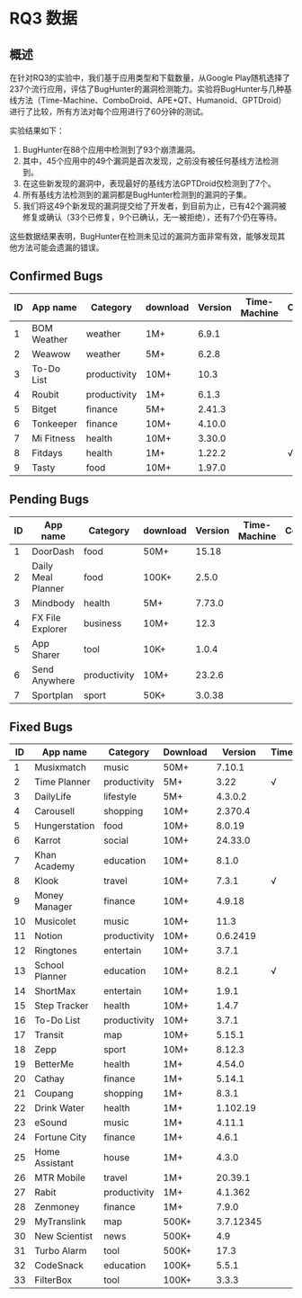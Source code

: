 # RQ3 数据

## 概述

在针对RQ3的实验中，我们基于应用类型和下载数量，从Google Play随机选择了237个流行应用，评估了BugHunter的漏洞检测能力。实验将BugHunter与几种基线方法（Time-Machine、ComboDroid、APE+QT、Humanoid、GPTDroid）进行了比较，所有方法对每个应用进行了60分钟的测试。

实验结果如下：
1. BugHunter在88个应用中检测到了93个崩溃漏洞。
2. 其中，45个应用中的49个漏洞是首次发现，之前没有被任何基线方法检测到。
3. 在这些新发现的漏洞中，表现最好的基线方法GPTDroid仅检测到了7个。
4. 所有基线方法检测到的漏洞都是BugHunter检测到的漏洞的子集。
5. 我们将这49个新发现的漏洞提交给了开发者，到目前为止，已有42个漏洞被修复或确认（33个已修复，9个已确认，无一被拒绝），还有7个仍在等待。

这些数据结果表明，BugHunter在检测未见过的漏洞方面非常有效，能够发现其他方法可能会遗漏的错误。

## Confirmed Bugs

| ID | App name | Category | download | Version | Time-Machine | ComboDroid | APE+QT | Humanoid | GPTDroid |
|----|----------|----------|----------|---------|--------------|------------|---------|----------|----------|
| 1  | BOM Weather | weather | 1M+ | 6.9.1 |  |  |  |  |  |
| 2  | Weawow | weather | 5M+ | 6.2.8 |  |  |  |  |  |
| 3  | To-Do List | productivity | 10M+ | 10.3 |  |  |  |  |  |
| 4  | Roubit | productivity | 1M+ | 6.1.3 |  |  |  | √ |  |
| 5  | Bitget | finance | 5M+ | 2.41.3 |  |  |  |  |  |
| 6  | Tonkeeper | finance | 10M+ | 4.10.0 |  |  |  |  |  |
| 7  | Mi Fitness | health | 10M+ | 3.30.0 |  |  |  |  |  |
| 8  | Fitdays | health | 1M+ | 1.22.2 |  | √ |  |  |  |
| 9  | Tasty | food | 10M+ | 1.97.0 |  |  |  |  |  |


## Pending Bugs

| ID | App name       | Category | download | Version  | Time-Machine | ComboDroid | APE+QT | Humanoid | GPTDroid |
|----|---------------|----------|----------|----------|--------------|------------|---------|----------|----------|
| 1  | DoorDash      | food     | 50M+     | 15.18    |               |            |         |          |          |
| 2  | Daily Meal Planner | food     | 100K+    | 2.5.0    |               |            |         |          |          |
| 3  | Mindbody      | health   | 5M+      | 7.73.0   |               |            |         |          |          |
| 4  | FX File Explorer | business | 10M+     | 12.3     |               |            |         |          |          |
| 5  | App Sharer    | tool     | 10K+     | 1.0.4    |               |            |         |          |          |
| 6  | Send Anywhere  | productivity | 10M+     | 23.2.6   |               |            |         |          |          |
| 7  | Sportplan     | sport    | 50K+     | 3.0.38   |               |            |         |          |          |

## Fixed Bugs

| ID | App name | Category | Download | Version | TimeM | Comb | APE+QT | Humanoid | GPTDroid |
|-------------|-------------------|-------------------|-------------------|------------------|----------------|---------------|-----------------|-------------------|-------------------|
| 1           | Musixmatch        | music             | 50M+              | 7.10.1           |                |               |                 |                   |                   |
| 2           | Time Planner      | productivity      | 5M+               | 3.22             | √     | √    | √      |                   | √        |
| 3           | DailyLife         | lifestyle         | 5M+               | 4.3.0.2          |                |               |                 |                   |                   |
| 4           | Carousell         | shopping          | 10M+              | 2.370.4          |                |               |                 |                   |                   |
| 5           | Hungerstation     | food              | 10M+              | 8.0.19           |                |               |                 |                   |                   |
| 6           | Karrot            | social            | 10M+              | 24.33.0          |                |               |                 |                   |                   |
| 7           | Khan Academy      | education         | 10M+              | 8.1.0            |                |               |                 |                   |                   |
| 8           | Klook             | travel            | 10M+              | 7.3.1            | √     |               | √      | √        | √        |
| 9           | Money Manager     | finance           | 10M+              | 4.9.18           |                |               |                 |                   |                   |
| 10          | Musicolet         | music             | 10M+              | 11.3             |                |               |                 |                   |                   |
| 11          | Notion            | productivity      | 10M+              | 0.6.2419         |                |               |                 |                   |                   |
| 12          | Ringtones         | entertain         | 10M+              | 3.7.1            |                | √    |                 |                   | √        |
| 13          | School Planner    | education         | 10M+              | 8.2.1            | √     |               | √      | √        | √        |
| 14          | ShortMax          | entertain         | 10M+              | 1.9.1            |                |               |                 |                   |                   |
| 15          | Step Tracker      | health            | 10M+              | 1.4.7            |                |               |                 |                   |                   |
| 16          | To-Do List        | productivity      | 10M+              | 3.7.1            |                | √    |                 |                   |                   |
| 17          | Transit           | map               | 10M+              | 5.15.1           |                |               |                 |                   |                   |
| 18          | Zepp              | sport             | 10M+              | 8.12.3           |                |               |                 |                   |                   |
| 19          | BetterMe          | health            | 1M+               | 4.54.0           |                |               |                 |                   |                   |
| 20          | Cathay            | finance           | 1M+               | 5.14.1           |                |               | √      | √        |                   |
| 21          | Coupang           | shopping          | 1M+               | 8.3.1            |                | √    |                 |                   | √        |
| 22          | Drink Water       | health            | 1M+               | 1.102.19         |                |               |                 |                   |                   |
| 23          | eSound            | music             | 1M+               | 4.11.1           |                |               |                 |                   |                   |
| 24          | Fortune City      | finance           | 1M+               | 4.6.1            |                |               |                 |                   |                   |
| 25          | Home Assistant    | house             | 1M+               | 4.3.0            |                |               | √      |                   | √        |
| 26          | MTR Mobile        | travel            | 1M+               | 20.39.1          |                |               |                 |                   |                   |
| 27          | Rabit             | productivity      | 1M+               | 4.1.362          |                |               |                 |                   |                   |
| 28          | Zenmoney          | finance           | 1M+               | 7.9.0            |                |               |                 |                   |                   |
| 29          | MyTranslink       | map               | 500K+             | 3.7.12345        |                |               |                 |                   |                   |
| 30          | New Scientist     | news              | 500K+             | 4.9              |                |               |                 |                   |                   |
| 31          | Turbo Alarm       | tool              | 500K+             | 17.3             |                |               |                 |                   | √        |
| 32          | CodeSnack         | education         | 100K+             | 5.5.1            |                |               |                 |                   |                   |
| 33          | FilterBox         | tool              | 100K+             | 3.3.3            |                |               |                 |                   |                   |
